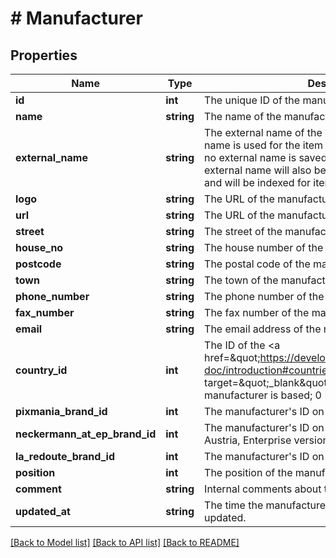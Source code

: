 # # Manufacturer

## Properties

Name | Type | Description | Notes
------------ | ------------- | ------------- | -------------
**id** | **int** | The unique ID of the manufacturer. | [optional] 
**name** | **string** | The name of the manufacturer | [optional] 
**external_name** | **string** | The external name of the manufacturer. The external name is used for the item export to external markets. If no external name is saved, the Name will be used. The external name will also be transferred to FINDOLOGIC and will be indexed for item searches. | [optional] 
**logo** | **string** | The URL of the manufacturer&#39;s logo | [optional] 
**url** | **string** | The URL of the manufacturer&#39;s website | [optional] 
**street** | **string** | The street of the manufacturer&#39;s address | [optional] 
**house_no** | **string** | The house number of the manufacturer&#39;s address | [optional] 
**postcode** | **string** | The postal code of the manufacturer&#39;s address | [optional] 
**town** | **string** | The town of the manufacturer&#39;s address | [optional] 
**phone_number** | **string** | The phone number of the manufacturer | [optional] 
**fax_number** | **string** | The fax number of the manufacturer | [optional] 
**email** | **string** | The email address of the manufacturer | [optional] 
**country_id** | **int** | The ID of the &lt;a href&#x3D;\&quot;https://developers.plentymarkets.com/rest-doc/introduction#countries\&quot; target&#x3D;\&quot;_blank\&quot;&gt;country&lt;/a&gt; in which the manufacturer is based; 0 &#x3D; unknown. | [optional] 
**pixmania_brand_id** | **int** | The manufacturer&#39;s ID on the market Pixmania | [optional] 
**neckermann_at_ep_brand_id** | **int** | The manufacturer&#39;s ID on the market Neckermann Austria, Enterprise version | [optional] 
**la_redoute_brand_id** | **int** | The manufacturer&#39;s ID on the market La Redoute | [optional] 
**position** | **int** | The position of the manufacturer | [optional] 
**comment** | **string** | Internal comments about the manufacturer (optional) | [optional] 
**updated_at** | **string** | The time the manufacturer information was last updated. | [optional] 

[[Back to Model list]](../../README.md#documentation-for-models) [[Back to API list]](../../README.md#documentation-for-api-endpoints) [[Back to README]](../../README.md)


